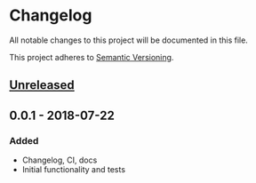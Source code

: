 # Changelog
All notable changes to this project will be documented in this file.

This project adheres to [Semantic Versioning](http://semver.org/spec/v2.0.0.html).

## [Unreleased]

## 0.0.1 - 2018-07-22
### Added
- Changelog, CI, docs
- Initial functionality and tests

[Unreleased]: https://github.com/olivierlacan/keep-a-changelog/compare/v0.1.0...HEAD
